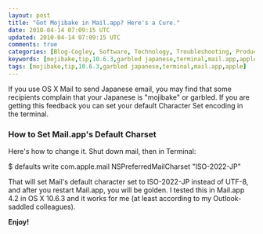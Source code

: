 ```yaml
---           
layout: post
title: "Got Mojibake in Mail.app? Here's a Cure."
date: 2010-04-14 07:09:15 UTC
updated: 2010-04-14 07:09:15 UTC
comments: true
categories: [Blog-Cogley, Software, Technology, Troubleshooting, Productivity, Tips]
keywords: [mojibake,tip,10.6.3,garbled japanese,terminal,mail.app,apple]
tags: [mojibake,tip,10.6.3,garbled japanese,terminal,mail.app,apple]
---
```

 


If you use OS X Mail to send Japanese email, you may find that some recipients complain that your Japanese is "mojibake" or garbled. If you are getting this feedback you can set your default Character Set encoding in the terminal. 




### How to Set Mail.app's Default Charset






Here's how to change it. Shut down mail, then in Terminal: 




$ defaults write com.apple.mail NSPreferredMailCharset "ISO-2022-JP"




That will set Mail's default character set to ISO-2022-JP instead of UTF-8, and after you restart Mail.app, you will be golden. I tested this in Mail.app 4.2 in OS X 10.6.3 and it works for me (at least according to my Outlook-saddled colleagues). 




**Enjoy!**


